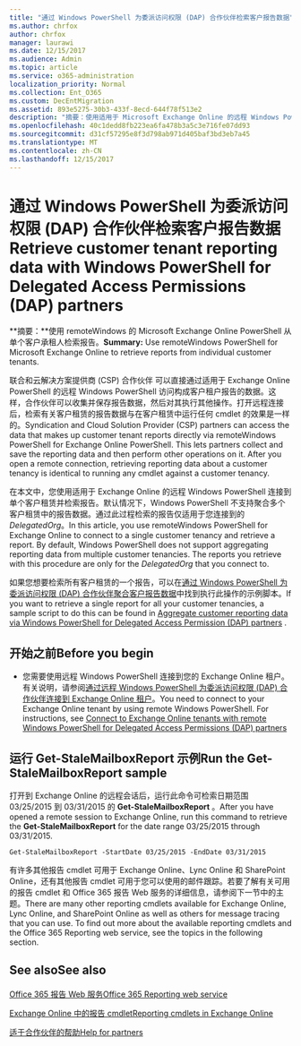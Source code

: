 ```yaml
---
title: "通过 Windows PowerShell 为委派访问权限 (DAP) 合作伙伴检索客户报告数据"
ms.author: chrfox
author: chrfox
manager: laurawi
ms.date: 12/15/2017
ms.audience: Admin
ms.topic: article
ms.service: o365-administration
localization_priority: Normal
ms.collection: Ent_O365
ms.custom: DecEntMigration
ms.assetid: 893e5275-30b3-433f-8ecd-644f78f513e2
description: "摘要：使用适用于 Microsoft Exchange Online 的远程 Windows PowerShell 检索单个客户租户的报告。"
ms.openlocfilehash: 40c1dedd8fb223ea6fa478b3a5c3e716fe07dd93
ms.sourcegitcommit: d31cf57295e8f3d798ab971d405baf3bd3eb7a45
ms.translationtype: MT
ms.contentlocale: zh-CN
ms.lasthandoff: 12/15/2017
---
```

# <a name="retrieve-customer-tenant-reporting-data-with-windows-powershell-for-delegated-access-permissions-dap-partners"></a><span data-ttu-id="41e4c-103">通过 Windows PowerShell 为委派访问权限 (DAP) 合作伙伴检索客户报告数据</span><span class="sxs-lookup"><span data-stu-id="41e4c-103">Retrieve customer tenant reporting data with Windows PowerShell for Delegated Access Permissions (DAP) partners</span></span>

 <span data-ttu-id="41e4c-104">**摘要：**使用 remoteWindows 的 Microsoft Exchange Online PowerShell 从单个客户承租人检索报告。</span><span class="sxs-lookup"><span data-stu-id="41e4c-104">**Summary:** Use remoteWindows PowerShell for Microsoft Exchange Online to retrieve reports from individual customer tenants.</span></span>
  
<span data-ttu-id="41e4c-p101">联合和云解决方案提供商 (CSP) 合作伙伴 可以直接通过适用于 Exchange Online PowerShell 的远程 Windows PowerShell 访问构成客户租户报告的数据。这样，合作伙伴可以收集并保存报告数据，然后对其执行其他操作。打开远程连接后，检索有关客户租赁的报告数据与在客户租赁中运行任何 cmdlet 的效果是一样的。</span><span class="sxs-lookup"><span data-stu-id="41e4c-p101">Syndication and Cloud Solution Provider (CSP) partners can access the data that makes up customer tenant reports directly via remoteWindows PowerShell for Exchange Online PowerShell. This lets partners collect and save the reporting data and then perform other operations on it. After you open a remote connection, retrieving reporting data about a customer tenancy is identical to running any cmdlet against a customer tenancy.</span></span>
  
<span data-ttu-id="41e4c-p102">在本文中，您使用适用于 Exchange Online 的远程 Windows PowerShell 连接到单个客户租赁并检索报告。默认情况下，Windows PowerShell 不支持聚合多个客户租赁中的报告数据。通过此过程检索的报告仅适用于您连接到的  _DelegatedOrg_。</span><span class="sxs-lookup"><span data-stu-id="41e4c-p102">In this article, you use remoteWindows PowerShell for Exchange Online to connect to a single customer tenancy and retrieve a report. By default, Windows PowerShell does not support aggregating reporting data from multiple customer tenancies. The reports you retrieve with this procedure are only for the  _DelegatedOrg_ that you connect to.</span></span>
  
<span data-ttu-id="41e4c-111">如果您想要检索所有客户租赁的一个报告，可以在[通过 Windows PowerShell 为委派访问权限 (DAP) 合作伙伴聚合客户报告数据](aggregate-customer-reporting-data-via-windows-powershell-for-delegated-access-pe.md)中找到执行此操作的示例脚本。</span><span class="sxs-lookup"><span data-stu-id="41e4c-111">If you want to retrieve a single report for all your customer tenancies, a sample script to do this can be found in [Aggregate customer reporting data via Windows PowerShell for Delegated Access Permission (DAP) partners](aggregate-customer-reporting-data-via-windows-powershell-for-delegated-access-pe.md) .</span></span>
  
## <a name="before-you-begin"></a><span data-ttu-id="41e4c-112">开始之前</span><span class="sxs-lookup"><span data-stu-id="41e4c-112">Before you begin</span></span>

- <span data-ttu-id="41e4c-p103">您需要使用远程 Windows PowerShell 连接到您的 Exchange Online 租户。有关说明，请参阅[通过远程 Windows PowerShell 为委派访问权限 (DAP) 合作伙伴连接到 Exchange Online 租户](connect-to-exchange-online-tenants-with-remote-windows-powershell-for-delegated.md)。</span><span class="sxs-lookup"><span data-stu-id="41e4c-p103">You need to connect to your Exchange Online tenant by using remote Windows PowerShell. For instructions, see [Connect to Exchange Online tenants with remote Windows PowerShell for Delegated Access Permissions (DAP) partners](connect-to-exchange-online-tenants-with-remote-windows-powershell-for-delegated.md)</span></span>
    
## <a name="run-the-get-stalemailboxreport-sample"></a><span data-ttu-id="41e4c-115">运行 Get-StaleMailboxReport 示例</span><span class="sxs-lookup"><span data-stu-id="41e4c-115">Run the Get-StaleMailboxReport sample</span></span>

<span data-ttu-id="41e4c-116">打开到 Exchange Online 的远程会话后，运行此命令可检索日期范围 03/25/2015 到 03/31/2015 的 **Get-StaleMailboxReport** 。</span><span class="sxs-lookup"><span data-stu-id="41e4c-116">After you have opened a remote session to Exchange Online, run this command to retrieve the **Get-StaleMailboxReport** for the date range 03/25/2015 through 03/31/2015.</span></span>
  
```
Get-StaleMailboxReport -StartDate 03/25/2015 -EndDate 03/31/2015
```

<span data-ttu-id="41e4c-p104">有许多其他报告 cmdlet 可用于 Exchange Online、Lync Online 和 SharePoint Online，还有其他报告 cmdlet 可用于您可以使用的邮件跟踪。若要了解有关可用的报告 cmdlet 和 Office 365 报告 Web 服务的详细信息，请参阅下一节中的主题。</span><span class="sxs-lookup"><span data-stu-id="41e4c-p104">There are many other reporting cmdlets available for Exchange Online, Lync Online, and SharePoint Online as well as others for message tracing that you can use. To find out more about the available reporting cmdlets and the Office 365 Reporting web service, see the topics in the following section.</span></span>
  
## <a name="see-also"></a><span data-ttu-id="41e4c-119">See also</span><span class="sxs-lookup"><span data-stu-id="41e4c-119">See also</span></span>

#### 

[<span data-ttu-id="41e4c-120">Office 365 报告 Web 服务</span><span class="sxs-lookup"><span data-stu-id="41e4c-120">Office 365 Reporting web service</span></span>](https://go.microsoft.com/fwlink/p/?LinkId=532777)
  
[<span data-ttu-id="41e4c-121">Exchange Online 中的报告 cmdlet</span><span class="sxs-lookup"><span data-stu-id="41e4c-121">Reporting cmdlets in Exchange Online</span></span>](https://go.microsoft.com/fwlink/p/?LinkId=526430)
  
[<span data-ttu-id="41e4c-122">适于合作伙伴的帮助</span><span class="sxs-lookup"><span data-stu-id="41e4c-122">Help for partners</span></span>](https://go.microsoft.com/fwlink/p/?LinkID=533477)

